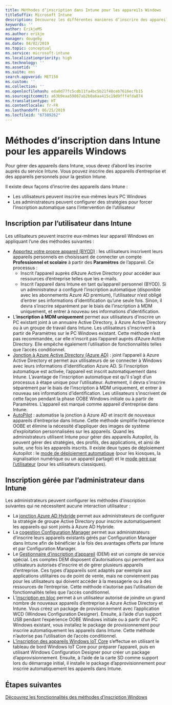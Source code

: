 ```yaml
---
title: Méthodes d’inscription dans Intune pour les appareils Windows
titleSuffix: Microsoft Intune
description: Découvrez les différentes manières d’inscrire des appareils Windows dans Intune.
keywords: ''
author: ErikjeMS
ms.author: erikje
manager: dougeby
ms.date: 04/02/2019
ms.topic: conceptual
ms.service: microsoft-intune
ms.localizationpriority: high
ms.technology: ''
ms.assetid: ''
ms.suite: ems
search.appverid: MET150
ms.custom: ''
ms.collection: ''
ms.openlocfilehash: eda0d77fc5cdb11fa4bc5b21f48ceb7616ecfb15
ms.sourcegitcommit: a63b9eaa59867ab2b0a6aa415c19d9fff4fda874
ms.translationtype: HT
ms.contentlocale: fr-FR
ms.lasthandoff: 06/25/2019
ms.locfileid: "67389262"
---
```

# <a name="intune-enrollment-methods-for-windows-devices"></a>Méthodes d’inscription dans Intune pour les appareils Windows

Pour gérer des appareils dans Intune, vous devez d’abord les inscrire auprès du service Intune. Vous pouvez inscrire des appareils d’entreprise et des appareils personnels pour la gestion Intune. 

Il existe deux façons d’inscrire des appareils dans Intune :
- Les utilisateurs peuvent inscrire eux-mêmes leurs PC Windows 
- Les administrateurs peuvent configurer des stratégies pour forcer l’inscription automatique sans l’intervention de l’utilisateur

## <a name="user-self-enrollment-in-intune"></a>Inscription par l’utilisateur dans Intune

Les utilisateurs peuvent inscrire eux-mêmes leur appareil Windows en appliquant l’une des méthodes suivantes :

- [Apportez votre propre appareil (BYOD)](https://docs.microsoft.com/intune-user-help/enroll-windows-10-device) : les utilisateurs inscrivent leurs appareils personnels en choisissant de connecter un compte **Professionnel et scolaire** à partir des **Paramètres** de l’appareil. Ce processus :
    - Inscrit l’appareil auprès d’Azure Active Directory pour accéder aux ressources d’entreprise telles que les e-mails.
    - Inscrit l’appareil dans Intune en tant qu’appareil personnel (BYOD).
Si un administrateur a configuré l’inscription automatique (disponible avec les abonnements Azure AD premium), l’utilisateur n’est obligé d’entrer ses informations d’identification qu’une seule fois. Sinon, il devra s’inscrire séparément par le biais de l’inscription à MDM uniquement, et entrer à nouveau ses informations d’identification.  
- L’**inscription à MDM uniquement** permet aux utilisateurs d’inscrire un PC existant joint à un annuaire Active Directory, à Azure Active Directory ou à un groupe de travail dans Intune. Les utilisateurs s’inscrivent à partir de Paramètres sur le PC Windows existant. Cette méthode n’est pas recommandée, car elle n’inscrit pas l’appareil auprès d’Azure Active Directory. Elle empêche également l’utilisation de fonctionnalités telles que l’accès conditionnel.
- [Jonction à Azure Active Directory (Azure AD)](https://docs.microsoft.com/azure/active-directory/user-help/user-help-join-device-on-network) : joint l’appareil à Azure Active Directory et permet aux utilisateurs de se connecter à Windows avec leurs informations d’identification Azure AD. Si l’inscription automatique est activée, l’appareil est inscrit automatiquement dans Intune. L’avantage de l’inscription automatique est qu’il s’agit d’un processus à étape unique pour l’utilisateur. Autrement, il devra s’inscrire séparément par le biais de l’inscription à MDM uniquement, et entrer à nouveau ses informations d’identification. Les utilisateurs s’inscrivent de cette façon pendant la phase OOBE Windows initiale ou à partir de Paramètres. L’appareil est marqué comme appareil d’entreprise dans Intune.
- [AutoPilot](enrollment-autopilot.md) : automatise la jonction à Azure AD et inscrit de nouveaux appareils d’entreprise dans Intune. Cette méthode simplifie l’expérience OOBE et élimine la nécessité d’appliquer des images de système d’exploitation personnalisées sur les appareils. Quand les administrateurs utilisent Intune pour gérer des appareils Autopilot, ils peuvent gérer des stratégies, des profils, des applications, et ainsi de suite, une fois les appareils inscrits.  Il existe deux types de déploiement Autopilot : le [mode de déploiement automatique](https://docs.microsoft.com/windows/deployment/windows-autopilot/self-deploying) (pour les kiosques, la signalisation numérique ou un appareil partagé) et le [mode géré par l’utilisateur](https://docs.microsoft.com/windows/deployment/windows-autopilot/user-driven) (pour les utilisateurs classiques). 

## <a name="administrator-based-enrollment-in-intune"></a>Inscription gérée par l’administrateur dans Intune

Les administrateurs peuvent configurer les méthodes d’inscription suivantes qui ne nécessitent aucune interaction utilisateur :

- La [jonction Azure AD Hybride](https://docs.microsoft.com/windows/client-management/mdm/enroll-a-windows-10-device-automatically-using-group-policy) permet aux administrateurs de configurer la stratégie de groupe Active Directory pour inscrire automatiquement les appareils qui sont joints à Azure AD Hybride. 
- La [cogestion Configuration Manager](https://docs.microsoft.com/sccm/comanage/overview) permet aux administrateurs d’inscrire leurs appareils existants gérés par Configuration Manager dans Intune afin de bénéficier à la fois des avantages offerts par Intune et par Configuration Manager. 
- Le [Gestionnaire d’inscription d’appareil](device-enrollment-manager-enroll.md) (DEM) est un compte de service spécial. Les comptes DEM disposent d’autorisations qui permettent aux utilisateurs autorisés d’inscrire et de gérer plusieurs appareils d’entreprise. Ces types d’appareils sont adaptés par exemple aux applications utilitaires ou de point de vente, mais ne conviennent pas pour les utilisateurs qui doivent accéder à la messagerie ou à des ressources de l’entreprise. Cette méthode n’autorise pas l’utilisation de fonctionnalités telles que l’accès conditionnel. 
- L’[inscription en bloc](windows-bulk-enroll.md) permet à un utilisateur autorisé de joindre un grand nombre de nouveaux appareils d’entreprise à Azure Active Directory et Intune. Vous créez un package de provisionnement avec l’application WCD (Windows Configuration Designer). Ensuite, à l’aide d’un support USB pendant l’expérience OOBE Windows initiale ou à partir d’un PC Windows existant, vous installez le package de provisionnement pour inscrire automatiquement les appareils dans Intune. Cette méthode n’autorise pas l’utilisation de l’accès conditionnel. 
- [L’inscription des appareils Windows IoT Core](https://docs.microsoft.com/en-us/windows/iot-core/manage-your-device/intunedeviceenrollment) s’effectue en utilisant le tableau de bord Windows IoT Core pour préparer l’appareil, puis en utilisant Windows Configuration Designer pour créer un package d’approvisionnement. Ensuite, à l’aide de la carte SD comme support lors du démarrage initial, il installe le package d’approvisionnement pour inscrire automatiquement les appareils dans Intune.

## <a name="next-steps"></a>Étapes suivantes

[Découvrez les fonctionnalités des méthodes d’inscription Windows](enrollment-method-capab.md)
